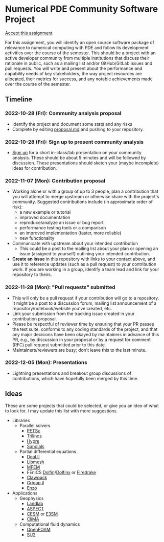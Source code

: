 # Numerical PDE Community Software Project

[Accept this assignment](https://classroom.github.com/a/3AzfU4zn)

For this assignment, you will identify an open source software package of
relevance to numerical computing with PDE and follow its development activities
over the course of the semester. This should be a project with an active
developer community from multiple institutions that discuss their rationale in
public, such as a mailing list and/or GitHub/GitLab issues and pull requests.
You will write and present about the performance and capability needs of key
stakeholders, the way project resources are allocated, their metrics for
success, and any notable achievements made over the course of the semester.

## Timeline

### 2022-10-28 (Fri): Community analysis proposal
  * Identify the project and document some stats and any risks
  * Complete by editing [proposal.md](proposal.md) and pushing to your
    repository.
### 2022-10-28 (Fri): Sign up to present community analysis
  * [Sign up](https://github.com/cu-numpde/fall22/issues/1) for a short
    in-class/lab presentation on your community analysis. These should be about
    5 minutes and will be followed by discussion. These presentations should
    sketch your (maybe incomplete) ideas for contribution.
### 2022-11-07 (Mon): Contribution proposal
  * Working alone or with a group of up to 3 people, plan a contribution that
    you will attempt to merge upstream or otherwise share with the project's
    community. Suggested contributions include (in approximate order of risk):
    * a new example or tutorial
    * improved documentation
    * reproduce/analyze an issue or bug report
    * performance testing tools or a comparison
    * an improved implementation (faster, more reliable)
    * new functionality
  * Communicate with upstream about your intended contribution
    * This could be a post to the mailing list about your plan or
      opening an issue (assigned to yourself) outlining your intended
      contribution.
  * **Create an issue** in this repository with links to your contact above, and
    use it to reference updates (such as a pull request) to your contribution
    work. If you are working in a group, identify a team lead and link for your
    repository to theirs.
### 2022-11-28 (Mon): "Pull requests" submitted
  * This will only be a pull request if your contribution will go to a
    repository. It might be a post to a discussion forum, mailing list
    announcement of a repository/notebook/website you've created, etc.
  * Link your submission from the tracking issue created in your
    contribution proposal.
  * Please be respectful of reviewer time by ensuring that your PR
    passes the test suite, conforms to any coding standards of the
    project, and that any major decisions have been okayed by
    maintainers in advance of this PR, e.g., by discussion in your
    proposal or by a request for comment (RFC) pull request submitted
    prior to this date.
  * Maintainers/reviewers are busy; don't leave this to the last minute.
### 2022-12-05 (Mon): Presentations
  * Lightning presentations and breakout group discussions of
   contributions, which have hopefully been merged by this time.

## Ideas

These are some projects that could be selected, or give you an ideo of
what to look for.  I may update this list with more suggestions.

* Libraries
  * Parallel solvers
    * [PETSc](https://gitlab.com/petsc/petsc/)
    * [Trilinos](https://github.com/trilinos/Trilinos)
    * [Hypre](https://github.com/hypre-space/hypre)
    * [Sundials](https://github.com/LLNL/sundials)
  * Partial differential equations
    * [Deal.II](https://github.com/dealii/dealii)
    * [Libmesh](https://github.com/libmesh/libmesh)
    * [MFEM](https://github.com/mfem/mfem/)
    * FEniCS [Dolfin](https://bitbucket.org/fenics-project/dolfin/src/master/)/[Dolfinx](https://github.com/FEniCS/dolfinx) or [Firedrake](https://www.firedrakeproject.org/)
    * [Clawpack](https://github.com/clawpack/)
    * [Gridap.jl](https://github.com/gridap/Gridap.jl)
    * [Enzo](https://enzo-project.org/)
* Applications
  * Geophysics
    * [Landlab](https://github.com/landlab/landlab)
    * [ASPECT](https://github.com/geodynamics/aspect)
    * [CESM](https://github.com/escomp/cesm) or [E3SM](https://github.com/E3SM-Project/E3SM)
    * [CliMA](https://github.com/CliMA/ClimaCore.jl)
  * Computational fluid dynamics
    * [OpenFOAM](https://github.com/OpenFOAM/OpenFOAM-dev)
    * [SU2](https://github.com/su2code/SU2/tree/develop)
